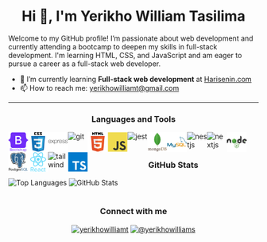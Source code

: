 <h1 align="center">
  Hi 👋, I'm Yerikho William Tasilima
</h1>
Welcome to my GitHub profile! I’m passionate about web development and currently attending a bootcamp to deepen my skills in full-stack development. I'm learning HTML, CSS, and JavaScript and am eager to pursue a career as a full-stack web developer.

- 🌱 I’m currently learning **Full-stack web development** at [Harisenin.com](https://harisenin.com)
- 📫 How to reach me: [yerikhowilliamt@gmail.com](mailto:yerikhowilliamt@gmail.com)

---

<h3 align="center">Languages and Tools</h3> 

<img align="left" src="https://raw.githubusercontent.com/devicons/devicon/master/icons/bootstrap/bootstrap-plain-wordmark.svg" alt="bootstrap" width="40" height="40"/>
<img align="left" src="https://raw.githubusercontent.com/devicons/devicon/master/icons/css3/css3-original-wordmark.svg" alt="css3" width="40" height="40"/>
<img align="left" src="https://raw.githubusercontent.com/devicons/devicon/master/icons/express/express-original-wordmark.svg" alt="express" width="40" height="40"/>
<img align="left" src="https://www.vectorlogo.zone/logos/git-scm/git-scm-icon.svg" alt="git" width="40" height="40"/>
<img align="left" src="https://raw.githubusercontent.com/devicons/devicon/master/icons/html5/html5-original-wordmark.svg" alt="html5" width="40" height="40"/>
<img align="left" src="https://raw.githubusercontent.com/devicons/devicon/master/icons/javascript/javascript-original.svg" alt="javascript" width="40" height="40"/>
<img align="left" src="https://www.vectorlogo.zone/logos/jestjsio/jestjsio-icon.svg" alt="jest" width="40" height="40"/>
<img align="left" src="https://raw.githubusercontent.com/devicons/devicon/master/icons/mongodb/mongodb-original-wordmark.svg" alt="mongodb" width="40" height="40"/>
<img align="left" src="https://raw.githubusercontent.com/devicons/devicon/master/icons/mysql/mysql-original-wordmark.svg" alt="mysql" width="40" height="40"/>
<img align="left" src="https://avatars.githubusercontent.com/u/28507035?s=200&v=4" alt="nestjs" width="40" height="40"/>
<img align="left" src="https://cdn.worldvectorlogo.com/logos/nextjs-2.svg" alt="nextjs" width="40" height="40"/>
<img align="left" src="https://raw.githubusercontent.com/devicons/devicon/master/icons/nodejs/nodejs-original-wordmark.svg" alt="nodejs" width="40" height="40"/>
<img align="left" src="https://raw.githubusercontent.com/devicons/devicon/master/icons/postgresql/postgresql-original-wordmark.svg" alt="postgresql" width="40" height="40"/>
<img align="left" src="https://raw.githubusercontent.com/devicons/devicon/master/icons/react/react-original-wordmark.svg" alt="react" width="40" height="40"/>
<img align="left" src="https://www.vectorlogo.zone/logos/tailwindcss/tailwindcss-icon.svg" alt="tailwind" width="40" height="40"/>
<img align="left" src="https://raw.githubusercontent.com/devicons/devicon/master/icons/typescript/typescript-original.svg" alt="typescript" width="40" height="40"/>
<br/>

#

<h3 align="center">GitHub Stats</h3>

![Top Languages](https://github-readme-stats.vercel.app/api/top-langs?username=yerikhowilliamt&show_icons=true&locale=en&layout=compact)
![GitHub Stats](https://github-readme-stats.vercel.app/api?username=yerikhowilliamt&show_icons=true&locale=en)

#

<h3 align="center">Connect with me</h3>

<p align="center">
<a href="https://linkedin.com/in/yerikhowilliamt" target="blank"><img align="center" src="https://raw.githubusercontent.com/rahuldkjain/github-profile-readme-generator/master/src/images/icons/Social/linked-in-alt.svg" alt="yerikhowilliamt" height="30" width="40" /></a>
<a href="https://instagram.com/@yerikhowilliams" target="blank"><img align="center" src="https://raw.githubusercontent.com/rahuldkjain/github-profile-readme-generator/master/src/images/icons/Social/instagram.svg" alt="@yerikhowilliams" height="30" width="40" /></a>
</p>
